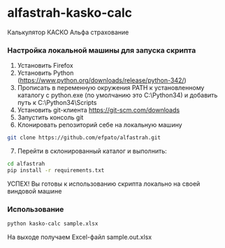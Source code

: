 alfastrah-kasko-calc
====================

Калькулятор КАСКО Альфа страхование

### Настройка локальной машины для запуска скрипта
 
1. Установить Firefox
2. Установить Python (https://www.python.org/downloads/release/python-342/)
3. Прописать в переменную окружения PATH к установленному каталогу с python.exe (по умолчанию это C:\Python34\) и добавить путь к C:\Python34\Scripts
4. Установить git-клиента https://git-scm.com/downloads
5. Запустить консоль git
6. Клонировать репозиторий себе на локальную машину
```bash
git clone https://github.com/efpato/alfastrah.git
```
7. Перейти в склонированный каталог и выполнить:
```bash
cd alfastrah
pip install -r requirements.txt
```

УСПЕХ! Вы готовы к использованию скрипта локально на своей виндовой машине

### Использование

```bash
python kasko-calc sample.xlsx
```
На выходе получаем Excel-файл sample.out.xlsx
